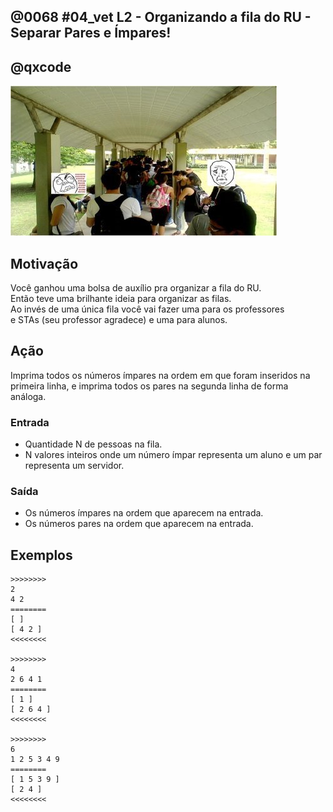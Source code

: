 ## @0068 #04_vet L2 - Organizando a fila do RU - Separar Pares e Ímpares!
## @qxcode

![](capa.jpg)

## Motivação

Você ganhou uma bolsa de auxílio pra organizar a fila do RU.  
Então teve uma brilhante ideia para organizar as filas.  
Ao invés de uma única fila você vai fazer uma para os professores  
e STAs (seu professor agradece) e uma para alunos.

## Ação

Imprima todos os números ímpares na ordem em que foram inseridos na primeira linha, e imprima todos os pares na segunda linha de forma análoga.

### Entrada

*   Quantidade N de pessoas na fila.
*   N valores inteiros onde um número ímpar representa um aluno e um par representa um servidor.  

### Saída

*   Os números ímpares na ordem que aparecem na entrada.
*   Os números pares na ordem que aparecem na entrada.

## Exemplos

```
>>>>>>>>
2
4 2
========
[ ]
[ 4 2 ]
<<<<<<<<

>>>>>>>>
4
2 6 4 1
========
[ 1 ]
[ 2 6 4 ]
<<<<<<<<

>>>>>>>>
6
1 2 5 3 4 9
========
[ 1 5 3 9 ]
[ 2 4 ]
<<<<<<<<
```

#

<!---
>>>>>>>> 01 vazio 10%
0
========
[ ]
[ ]
<<<<<<<<

>>>>>>>> 02 um_par 20%
1
4
========
[ ]
[ 4 ]
<<<<<<<<

>>>>>>>> 03 um_impar
1
5
========
[ 5 ]
[ ]
<<<<<<<<

>>>>>>>> 04 50%
2
5 2
========
[ 5 ]
[ 2 ]
<<<<<<<<

>>>>>>>> 05
4
1 5 4 3
========
[ 1 5 3 ]
[ 4 ]
<<<<<<<<

>>>>>>>> 06
6
9 6 4 8 1 2
========
[ 9 1 ]
[ 6 4 8 2 ]
<<<<<<<<

>>>>>>>> 07 !%
7
9 6 4 8 1 2 1
========
[ 9 1 1 ]
[ 6 4 8 2 ]
<<<<<<<<
--->